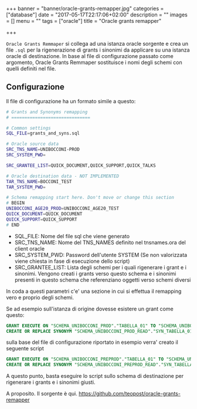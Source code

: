 +++
banner = "banner/oracle-grants-remapper.jpg"
categories = ["database"]
date = "2017-05-17T22:17:06+02:00"
description = ""
images = []
menu = ""
tags = ["oracle"]
title = "Oracle grants remapper"

+++

``Oracle Grants Remmaper`` si collega ad una istanza oracle sorgente e crea un file ``.sql`` per la rigenerazione di grants i sinonimi da applicare su una istanza oracle di destinazione.
In base al file di configurazione passato come argomento, Oracle Grants Remmaper sostituisce i nomi degli schemi con quelli definiti nel file.

<!--more-->

## Configurazione


Il file di configurazione ha un formato simile a questo:

```bash
# Grants and Synonyms remapping
# ==============================

# Common settings
SQL_FILE=grants_and_syns.sql

# Oracle source data
SRC_TNS_NAME=UNIBOCCONI-PROD
SRC_SYSTEM_PWD=

SRC_GRANTEE_LIST=QUICK_DOCUMENT,QUICK_SUPPORT,QUICK_TALKS

# Oracle destination data - NOT IMPLEMENTED
TAR_TNS_NAME=BOCCONI_TEST
TAR_SYSTEM_PWD=

# Schema remapping start here. Don't move or change this section
# BEGIN
UNIBOCCONI_AGE20_PROD=UNIBOCCONI_AGE20_TEST
QUICK_DOCUMENT=QUICK_DOCUMENT
QUICK_SUPPORT=QUICK_SUPPORT
# END

```

* SQL_FILE: Nome del file sql che viene generato
* SRC_TNS_NAME: Nome del TNS_NAMES definito nel tnsnames.ora del client oracle
* SRC_SYSTEM_PWD: Password dell'utente SYSTEM (Se non valorizzata viene chiesta in fase di esecuzione dello script)
* SRC_GRANTEE_LIST: Lista degli schemi per i quali rigenerare i grant e i sinonimi. Vengono creati i grants verso questo schema e i sinonimi presenti in questo schema che referenziano oggetti verso schemi diversi

In coda a questi parametri c'e' una sezione in cui si effettua il remapping vero e proprio degli schemi.

Se ad esempio sull'istanza di origine dovesse esistere un grant come questo:

```sql
GRANT EXECUTE ON "SCHEMA_UNIBOCCONI_PROD"."TABELLA_01" TO "SCHEMA_UNIBOCCONI_PROD_READ";
CREATE OR REPLACE SYNONYM "SCHEMA_UNIBOCCONI_PROD_READ"."SYN_TABELLA_01" FOR "SCHEMA_UNIBOCCONI_PROD"."TABELLA_01";
```

sulla base del file di configurazione riportato in esempio verra' creato il seguente script

```sql
GRANT EXECUTE ON "SCHEMA_UNIBOCCONI_PREPROD"."TABELLA_01" TO "SCHEMA_UNIBOCCONI_PREPROD_READ";
CREATE OR REPLACE SYNONYM "SCHEMA_UNIBOCCONI_PREPROD_READ"."SYN_TABELLA_01" FOR "SCHEMA_UNIBOCCONI_PREPROD"."TABELLA_01";
```

A questo punto, basta eseguire lo script sullo schema di destinazione per rigenerare i grants e i sinonimi giusti.

A proposito. Il sorgente è qui. https://github.com/teopost/oracle-grants-remapper

